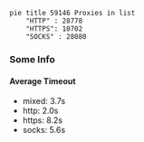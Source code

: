 
```mermaid
pie title 59146 Proxies in list
    "HTTP" : 28778
    "HTTPS": 10702
    "SOCKS" : 28080
```

### Some Info
#### Average Timeout

- mixed: 3.7s
- http: 2.0s
- https: 8.2s
- socks: 5.6s